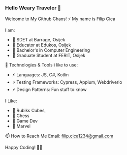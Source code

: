 ### Hello Weary Traveler 👋

<!--
**FC122/FC122** is a ✨ _special_ ✨ repository because its `README.md` (this file) appears on your GitHub profile.

Here are some ideas to get you started:

- 🔭 I’m currently working on ...
- 🌱 I’m currently learning ...
- 👯 I’m looking to collaborate on ...
- 🤔 I’m looking for help with ...
- 💬 Ask me about ...
- 📫 How to reach me: ...
- 😄 Pronouns: ...
- ⚡ Fun fact: ...
-->
Welcome to My Github Chaos! ⚡
My name is Filip Cica

I am:
  - 🔭 SDET at Barrage, Osijek
  - 🔭 Educator at Edukos, Osijek
  - 🔭 Bachelor's in Computer Engineering
  - 🔭 Graduate Student at FERIT, Osijek

🔧 Technologies & Tools i like to use:
  - ⚡ Languages: JS, C#, Kotlin
  - ⚡ Testing Frameworks: Cypress, Appium, Webdriverio
  - ⚡ Design Patterns: Fun stuff to know

I Like:
  - 🌱 Rubiks Cubes,
  - 🌱 Chess
  - 🌱 Game Dev
  - 🌱 Marvel

📫 How to Reach Me
Email: filip.cica1234@gmail.com

Happy Coding! 🚀✨
